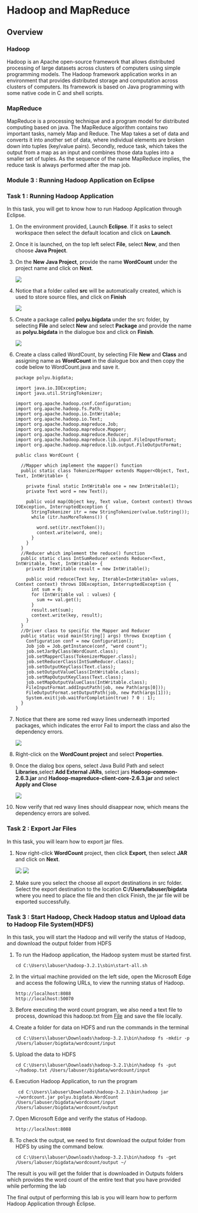 # Hadoop and MapReduce

## Overview

### Hadoop

Hadoop is an Apache open-source framework that allows distributed processing of large datasets across clusters of computers using simple programming models. The Hadoop framework application works in an environment that provides distributed storage and computation across clusters of computers. Its framework is based on Java programming with some native code in C and shell scripts.

### MapReduce

MapReduce is a processing technique and a program model for distributed computing based on java. The MapReduce algorithm contains two important tasks, namely Map and Reduce. The Map takes a set of data and converts it into another set of data, where individual elements are broken down into tuples (key/value pairs). Secondly, reduce task, which takes the output from a map as an input and combines those data tuples into a smaller set of tuples. As the sequence of the name MapReduce implies, the reduce task is always performed after the map job.

### Module 3 : Running Hadoop Application on Eclipse

### Task 1 : Running Hadoop Application

In this task, you will get to know how to run Hadoop Application through Eclipse.

1. On the environment provided, Launch **Eclipse**. If it asks to select workspace then select the default location and click on **Launch**.

1. Once it is launched, on the top left select **File**, select **New**, and then choose **Java Project**.

1. On the **New Java Project**, provide the name **WordCount** under the project name and click on **Next**.
  
     ![](Media/bigdata8.png)

1. Notice that a folder called **src** will be automatically created, which is used to store source files, and click on **Finish**

     ![](Media/bigdata9.png)

1. Create a package called **polyu.bigdata** under the src folder, by selecting **File** and select **New** and select **Package** and provide the name as **polyu.bigdata** in the dialogue box and click on **Finish**.

     ![](Media/bigdata10.png)

1. Create a class called WordCount, by selecting File **New** and **Class** and assigning name as **WordCount** in the dialogue box and then copy the code below to WordCount.java and save it.
    ```````
    package polyu.bigdata;

    import java.io.IOException;
    import java.util.StringTokenizer;

    import org.apache.hadoop.conf.Configuration;
    import org.apache.hadoop.fs.Path;
    import org.apache.hadoop.io.IntWritable;
    import org.apache.hadoop.io.Text;
    import org.apache.hadoop.mapreduce.Job;
    import org.apache.hadoop.mapreduce.Mapper;
    import org.apache.hadoop.mapreduce.Reducer;
    import org.apache.hadoop.mapreduce.lib.input.FileInputFormat;
    import org.apache.hadoop.mapreduce.lib.output.FileOutputFormat;

    public class WordCount {

      //Mapper which implement the mapper() function
      public static class TokenizerMapper extends Mapper<Object, Text, Text, IntWritable> {

        private final static IntWritable one = new IntWritable(1);
        private Text word = new Text();

        public void map(Object key, Text value, Context context) throws IOException, InterruptedException {
          StringTokenizer itr = new StringTokenizer(value.toString());
          while (itr.hasMoreTokens()) {

            word.set(itr.nextToken());
            context.write(word, one);
          }
        }
      }
      //Reducer which implement the reduce() function
      public static class IntSumReducer extends Reducer<Text, IntWritable, Text, IntWritable> {
        private IntWritable result = new IntWritable();

        public void reduce(Text key, Iterable<IntWritable> values, Context context) throws IOException, InterruptedException {
          int sum = 0;
          for (IntWritable val : values) {
            sum += val.get();
          }
          result.set(sum);
          context.write(key, result);
        }
      }
      //Driver class to specific the Mapper and Reducer
      public static void main(String[] args) throws Exception {
        Configuration conf = new Configuration();
        Job job = Job.getInstance(conf, "word count");
        job.setJarByClass(WordCount.class);
        job.setMapperClass(TokenizerMapper.class);
        job.setReducerClass(IntSumReducer.class);
        job.setOutputKeyClass(Text.class);
        job.setOutputValueClass(IntWritable.class);
        job.setMapOutputKeyClass(Text.class);
        job.setMapOutputValueClass(IntWritable.class);
        FileInputFormat.addInputPath(job, new Path(args[0]));
        FileOutputFormat.setOutputPath(job, new Path(args[1]));
        System.exit(job.waitForCompletion(true) ? 0 : 1);
      }
    }
    ```````
 
1. Notice that there are some red wavy lines underneath imported packages, which indicates the error Fail to import the class and also the dependency errors. 
     
     ![](Media/bigdata11.png)
      
1. Right-click on the **WordCount project** and select **Properties**.

1. Once the dialog box opens, select Java Build Path and select **Libraries**,select **Add External JARs**, select jars **Hadoop-common-2.6.3.jar** and **Hadoop-mapreduce-client-core-2.6.3.jar** and select **Apply and Close**

     ![](Media/bigdata12.png)

1. Now verify that red wavy lines should disappear now, which means the dependency errors are solved.

### Task 2 : Export Jar Files

In this task, you will learn how to export jar files.

1. Now right-click **WordCount** project, then click **Export**, then select **JAR** and click on **Next**.
      
      ![](Media/bigdata13.png)
      ![](Media/bigdata14.png)

1. Make sure you select the choose all export destinations in src folder. Select the export destination to the location **C:/Users/labuser/bigdata** where you need to place the file and then click Finish, the jar file will be exported successfully.

### Task 3 : Start Hadoop, Check Hadoop status and Upload data to Hadoop File System(HDFS)

In this task, you will start the Hadoop and will verify the status of Hadoop, and download the output folder from HDFS 

1. To run the Hadoop application, the Hadoop system must be started first.
   ``````
   cd C:\Users\labuser\hadoop-3.2.1\sbin\start-all.sh
   ``````

1. In the virtual machine provided on the left side, open the Microsoft Edge and access the following URLs, to view the running status of Hadoop.
    ```````
    http://localhost:8088
    http://localhost:50070
    ```````
  
1. Before executing the word count program, we also need a text file to process, download this hadoop.txt from [File](http://www.cse.cuhk.edu.hk/~ericlo/teaching/bigdata/lab/2-HadoopMR/HadoopMR/hadoop.txt) and save the file locally.

1. Create a folder for data on HDFS and run the commands in the terminal
     ``````
     cd C:\Users\labuser\Downloads\hadoop-3.2.1\bin\hadoop fs -mkdir -p /Users/labuser/bigdata/wordcount/input
     ``````

1. Upload the data to HDFS

    ```````
    cd C:\Users\labuser\Downloads\hadoop-3.2.1\bin\hadoop fs -put ~/hadoop.txt /Users/labuser/bigdata/wordcount/input
    ```````
   
1. Execution Hadoop Application, to run the program
    ```````
     cd C:\Users\labuser\Downloads\hadoop-3.2.1\bin\hadoop jar ~/wordcount.jar polyu.bigdata.WordCount /Users/labuser/bigdata/wordcount/input /Users/labuser/bigdata/wordcount/output
    ```````
    
1. Open Microsoft Edge and verify the status of Hadoop.
     ``````
     http://localhost:8088 
     ``````
1. To check the output, we need to first download the output folder from HDFS by using the command below.
     ``````
     cd C:\Users\labuser\Downloads\hadoop-3.2.1\bin\hadoop fs -get /Users/labuser/bigdata/wordcount/output ~/
     ``````
     
The result is you will get the folder that is downloaded in Outputs folders which provides the word count of the entire text that you have provided while performing the lab

The final output of performing this lab is you will learn how to perform Hadoop Application through Eclipse.  
 

